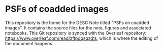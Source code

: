 # PSFs of coadded images

This repository is the home for the DESC Note titled "PSFs on coadded images".
It contains the source files for the note, figures and associated notebooks.
This Git repository is synced with the Overleaf repository: https://www.overleaf.com/read/zftpdqzqzdts, which is where the editing of the document happens.
